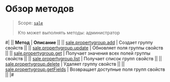 # Обзор методов

> Scope: [`sale`](../../scopes/permissions.md)
>
> Кто может выполнять методы: администратор

#|
|| **Метод** | **Описание** ||
|| [sale.propertygroup.add](./sale-property-group-add.md) | Создает группу свойств ||
|| [sale.propertygroup.update](./sale-property-group-update.md) | Обновляет поля группы свойств ||
|| [sale.propertygroup.get](./sale-property-group-get.md) | Получает значения всех полей группы свойств ||
|| [sale.propertygroup.list](./sale-property-group-list.md) | Получает список групп свойств ||
|| [sale.propertygroup.delete](./sale-property-group-delete.md) | Удаляет группу свойств ||
|| [sale.propertygroup.getFields](./sale-property-group-get-fields.md) | Возвращает доступные поля групп свойств ||
|#